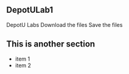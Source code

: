 ## DepotULab1
DepotU Labs
Download the files
Save the files

## This is another section
* item 1
* item 2